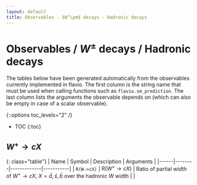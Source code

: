```yaml
---
layout: default
title: Observables - $W^\pm$ decays - Hadronic decays
---
```


# Observables / $W^\pm$ decays / Hadronic decays



The tables below have been generated automatically from the observables currently
implemented in flavio. The first column is the string name that must  be used
when calling functions such as `flavio.sm_prediction`. The last column lists
the arguments the observable depends on (which can also be empty in case of
a scalar observable).



{::options toc_levels="2" /}

* TOC
{:toc}

## $W^+\to cX$

{: class="table"}
| Name | Symbol | Description | Arguments |
|------|--------|-------------|-----------|
| `R(W->cX)` | $\text{R}(W^+\to cX)$ | Ratio of partial width of $W^+\to cX$, $X=\bar d, \bar s, \bar b$ over the hadronic $W$ width |  |


